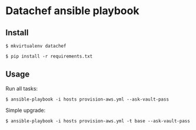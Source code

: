 Datachef ansible playbook
==========================

Install
--------

`$ mkvirtualenv datachef`


`$ pip install -r requirements.txt`


Usage
------

Run all tasks:

`$ ansible-playbook -i hosts provision-aws.yml --ask-vault-pass`

Simple upgrade:

`$ ansible-playbook -i hosts provision-aws.yml -t base --ask-vault-pass`
